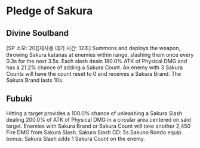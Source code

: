 # Pledge of Sakura

## Divine Soulband

[SP 소모: 20][재사용 대기 시간: 12초] Summons and deploys the weapon, throwing Sakura katanas at enemies within range, slashing them once every 0.3s for the next 3.5s. Each slash deals 180.0% ATK of Physical DMG and has a 21.2% chance of adding a Sakura Count. An enemy with 3 Sakura Counts will have the count reset to 0 and receives a Sakura Brand. The Sakura Brand lasts 10s.

## Fubuki

Hitting a target provides a 100.0% chance of unleashing a Sakura Slash dealing 200.0% of ATK of Physical DMG in a circular area centered on said target. Enemies with Sakura Brand or Sakura Count will take another 2,450 Fire DMG from Sakura Slash. Sakura Slash CD: 5s.Sakuno Rondo equip bonus: Sakura Slash adds 1 Sakura Count on the enemy.
